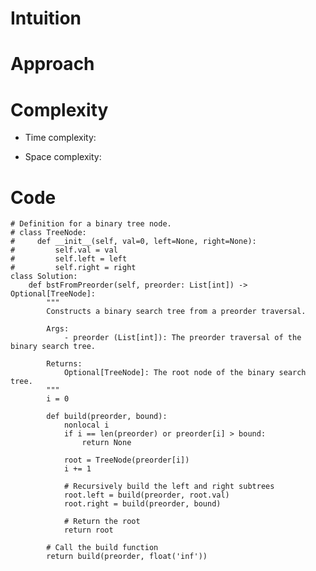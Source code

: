 # Intuition

<!-- Describe your first thoughts on how to solve this problem. -->

# Approach

<!-- Describe your approach to solving the problem. -->

# Complexity

- Time complexity:
<!-- Add your time complexity here, e.g. $$O(n)$$ -->

- Space complexity:
<!-- Add your space complexity here, e.g. $$O(n)$$ -->

# Code

```python3 []
# Definition for a binary tree node.
# class TreeNode:
#     def __init__(self, val=0, left=None, right=None):
#         self.val = val
#         self.left = left
#         self.right = right
class Solution:
    def bstFromPreorder(self, preorder: List[int]) -> Optional[TreeNode]:
        """
        Constructs a binary search tree from a preorder traversal.

        Args:
            - preorder (List[int]): The preorder traversal of the binary search tree.

        Returns:
            Optional[TreeNode]: The root node of the binary search tree.
        """
        i = 0

        def build(preorder, bound):
            nonlocal i
            if i == len(preorder) or preorder[i] > bound:
                return None

            root = TreeNode(preorder[i])
            i += 1

            # Recursively build the left and right subtrees
            root.left = build(preorder, root.val)
            root.right = build(preorder, bound)

            # Return the root
            return root

        # Call the build function
        return build(preorder, float('inf'))
```
